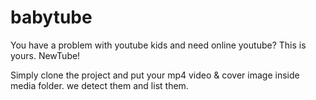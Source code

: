 # babytube
You have a problem  with youtube kids and need online youtube?
This is yours. NewTube!

Simply clone the project and put your mp4 video & cover image inside media folder. we detect them and list them.


